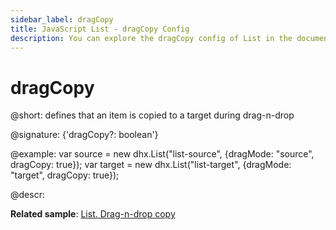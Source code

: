 ```yaml
---
sidebar_label: dragCopy
title: JavaScript List - dragCopy Config 
description: You can explore the dragCopy config of List in the documentation of the DHTMLX JavaScript UI library. Browse developer guides and API reference, try out code examples and live demos, and download a free 30-day evaluation version of DHTMLX Suite 7.
---
```


# dragCopy

@short: defines that an item is copied to a target during drag-n-drop

@signature: {'dragCopy?: boolean'}

@example:
var source = new dhx.List("list-source", {dragMode: "source", dragCopy: true});
var target = new dhx.List("list-target", {dragMode: "target", dragCopy: true});

@descr:

**Related sample**: [List. Drag-n-drop copy](https://snippet.dhtmlx.com/b0dikxzp)
